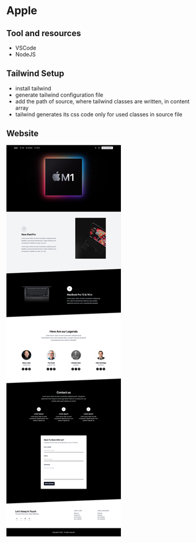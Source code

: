 # Apple

## Tool and resources

- VSCode
- NodeJS

## Tailwind Setup

- install tailwind
- generate tailwind configuration file
- add the path of source, where tailwind classes are written, in content array
- tailwind generates its css code only for used classes in source file

## Website

![Website](./website.png)
